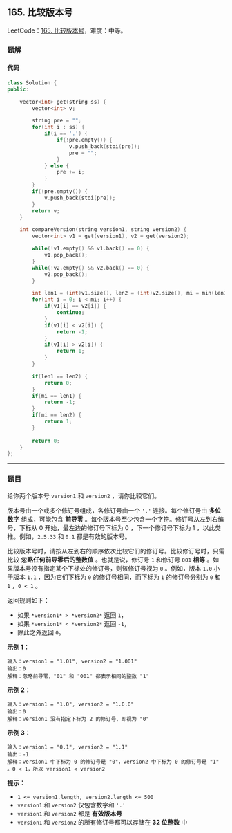 ## 165. 比较版本号

LeetCode：[165. 比较版本号](https://leetcode.cn/problems/compare-version-numbers/)，难度：中等。

### 题解

#### 代码

```c++
class Solution {
public:

    vector<int> get(string ss) {
        vector<int> v;

        string pre = "";
        for(int i : ss) {
            if(i == '.') {
                if(!pre.empty()) {
                    v.push_back(stoi(pre));
                    pre = "";
                }
            } else {
                pre += i;
            }
        }
        if(!pre.empty()) {
            v.push_back(stoi(pre));
        }
        return v;
    }

    int compareVersion(string version1, string version2) {
        vector<int> v1 = get(version1), v2 = get(version2);

        while(!v1.empty() && v1.back() == 0) {
            v1.pop_back();
        }
        while(!v2.empty() && v2.back() == 0) {
            v2.pop_back();
        }

        int len1 = (int)v1.size(), len2 = (int)v2.size(), mi = min(len1, len2);
        for(int i = 0; i < mi; i++) {
            if(v1[i] == v2[i]) {
                continue;
            }
            if(v1[i] < v2[i]) {
                return -1;
            }
            if(v1[i] > v2[i]) {
                return 1;
            }
        }

        if(len1 == len2) {
            return 0;
        }
        if(mi == len1) {
            return -1;
        }
        if(mi == len2) {
            return 1;
        }
        
        return 0;
    }
};
```



---



### 题目

给你两个版本号 `version1` 和 `version2` ，请你比较它们。

版本号由一个或多个修订号组成，各修订号由一个 `'.'` 连接。每个修订号由 **多位数字** 组成，可能包含 **前导零** 。每个版本号至少包含一个字符。修订号从左到右编号，下标从 0 开始，最左边的修订号下标为 0 ，下一个修订号下标为 1 ，以此类推。例如，`2.5.33` 和 `0.1` 都是有效的版本号。

比较版本号时，请按从左到右的顺序依次比较它们的修订号。比较修订号时，只需比较 **忽略任何前导零后的整数值** 。也就是说，修订号 `1` 和修订号 `001` **相等** 。如果版本号没有指定某个下标处的修订号，则该修订号视为 `0` 。例如，版本 `1.0` 小于版本 `1.1` ，因为它们下标为 `0` 的修订号相同，而下标为 `1` 的修订号分别为 `0` 和 `1` ，`0 < 1` 。

返回规则如下：

- 如果 `*version1* > *version2*` 返回 `1`，
- 如果 `*version1* < *version2*` 返回 `-1`，
- 除此之外返回 `0`。

 

**示例 1：**

```
输入：version1 = "1.01", version2 = "1.001"
输出：0
解释：忽略前导零，"01" 和 "001" 都表示相同的整数 "1"
```

**示例 2：**

```
输入：version1 = "1.0", version2 = "1.0.0"
输出：0
解释：version1 没有指定下标为 2 的修订号，即视为 "0"
```

**示例 3：**

```
输入：version1 = "0.1", version2 = "1.1"
输出：-1
解释：version1 中下标为 0 的修订号是 "0"，version2 中下标为 0 的修订号是 "1" 。0 < 1，所以 version1 < version2
```

 

**提示：**

- `1 <= version1.length, version2.length <= 500`
- `version1` 和 `version2` 仅包含数字和 `'.'`
- `version1` 和 `version2` 都是 **有效版本号**
- `version1` 和 `version2` 的所有修订号都可以存储在 **32 位整数** 中


